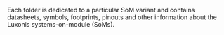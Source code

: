 Each folder is dedicated to a particular SoM variant and contains datasheets, symbols, footprints, pinouts and other information about the Luxonis systems-on-module (SoMs). 

